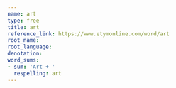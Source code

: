 ```yaml
---
name: art
type: free
title: art
reference_link: https://www.etymonline.com/word/art
root_name: 
root_language: 
denotation: 
word_sums:
- sum: 'Art + '
  respelling: art
---
```

